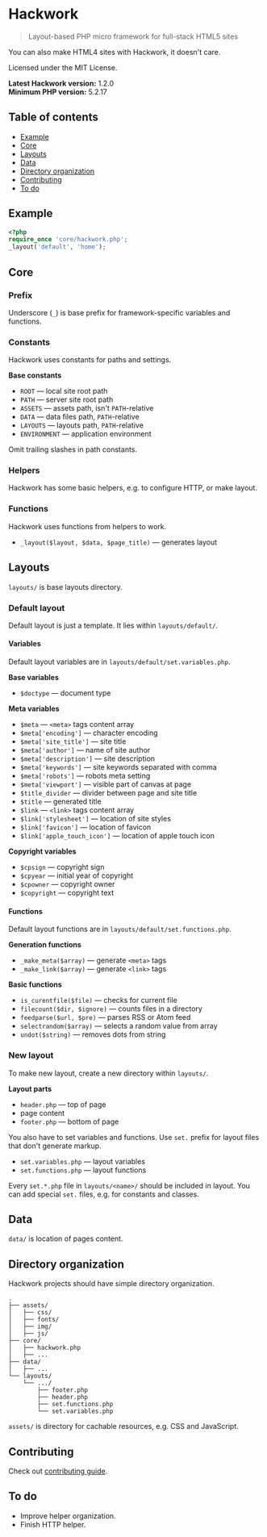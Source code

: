 # Hackwork

> Layout-based PHP micro framework for full-stack HTML5 sites

You can also make HTML4 sites with Hackwork, it doesn't care.

Licensed under the MIT License.

**Latest Hackwork version:** 1.2.0  
**Minimum PHP version:** 5.2.17

## Table of contents

* [Example](#example)
* [Core](#core)
* [Layouts](#layouts)
* [Data](#data)
* [Directory organization](#directory-organization)
* [Contributing](#contributing)
* [To do](#to-do)

## Example

```php
<?php
require_once 'core/hackwork.php';
_layout('default', 'home');
```

## Core

### Prefix

Underscore (`_`) is base prefix for framework-specific variables and functions.

### Constants

Hackwork uses constants for paths and settings.

**Base constants**

* `ROOT` — local site root path
* `PATH` — server site root path
* `ASSETS` — assets path, isn't `PATH`-relative
* `DATA` — data files path, `PATH`-relative
* `LAYOUTS` — layouts path, `PATH`-relative
* `ENVIRONMENT` — application environment

Omit trailing slashes in path constants.

### Helpers

Hackwork has some basic helpers, e.g. to configure HTTP, or make layout.

### Functions

Hackwork uses functions from helpers to work.

* `_layout($layout, $data, $page_title)` — generates layout

## Layouts

`layouts/` is base layouts directory.

### Default layout

Default layout is just a template. It lies within `layouts/default/`.

#### Variables

Default layout variables are in `layouts/default/set.variables.php`.

**Base variables**

* `$doctype` — document type

**Meta variables**

* `$meta` — `<meta>` tags content array
 * `$meta['encoding']` — character encoding
 * `$meta['site_title']` — site title
 * `$meta['author']` — name of site author
 * `$meta['description']` — site description
 * `$meta['keywords']` — site keywords separated with comma
 * `$meta['robots']` — robots meta setting
 * `$meta['viewport']` — visible part of canvas at page
* `$title_divider` — divider between page and site title
* `$title` — generated title
* `$link` — `<link>` tags content array
 * `$link['stylesheet']` — location of site styles
 * `$link['favicon']` — location of favicon
 * `$link['apple_touch_icon']` — location of apple touch icon

**Copyright variables**

* `$cpsign` — copyright sign
* `$cpyear` — initial year of copyright
* `$cpowner` — copyright owner
* `$copyright` — copyright text

#### Functions

Default layout functions are in `layouts/default/set.functions.php`.

**Generation functions**

* `_make_meta($array)` — generate `<meta>` tags
* `_make_link($array)` — generate `<link>` tags

**Basic functions**

* `is_curentfile($file)` — checks for current file
* `filecount($dir, $ignore)` — counts files in a directory
* `feedparse($url, $pre)` — parses RSS or Atom feed
* `selectrandom($array)` — selects a random value from array
* `undot($string)` — removes dots from string

### New layout

To make new layout, create a new directory within `layouts/`.

**Layout parts**

* `header.php` — top of page
* page content
* `footer.php` — bottom of page

You also have to set variables and functions. Use `set.` prefix for layout
files that don't generate markup.

* `set.variables.php` — layout variables
* `set.functions.php` — layout functions

Every `set.*.php` file in `layouts/<name>/` should be included in layout. You
can add special `set.` files, e.g. for constants and classes.

## Data

`data/` is location of pages content.

## Directory organization

Hackwork projects should have simple directory organization.

```
.
├── assets/
│   ├── css/
│   ├── fonts/
│   ├── img/
│   ├── js/
├── core/
│   ├── hackwork.php
│   ├── ...
├── data/
│   ├── ...
└── layouts/
    └── .../
        ├── footer.php
        ├── header.php
        ├── set.functions.php
        └── set.variables.php
```

`assets/` is directory for cachable resources, e.g. CSS and JavaScript.

## Contributing

Check out
[contributing guide](https://github.com/ZDroid/hackwork/blob/master/CONTRIBUTING.md).

## To do

* Improve helper organization.
* Finish HTTP helper.